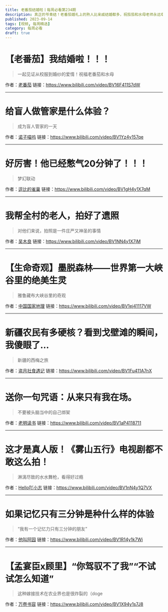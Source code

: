 ```yaml
---
title: 老番茄结婚啦丨每周必看第234期
description: 真正的爷青结！老番茄婚礼上的熟人比亲戚结婚都多，祝茄茄和水母老师永远幸福！
published: 2023-09-14
tags: [视频, 每周精选]
category: 每周必看
draft: true
---
```


# 【老番茄】我结婚啦！！！
> 一起见证从校服到婚纱的爱情！祝福老番茄和水母

作者：[老番茄](https://space.bilibili.com/546195)
链接：https://www.bilibili.com/video/BV16F411S7dW

---

# 给盲人做管家是什么体验？
> 成为盲人管家的一天

作者：[诺子喵呜](https://space.bilibili.com/10276136)
链接：https://www.bilibili.com/video/BV1Yz4y157qe

---

# 好厉害！他已经憋气20分钟了！！！
> 梦幻联动

作者：[逗比的雀巢](https://space.bilibili.com/5294454)
链接：https://www.bilibili.com/video/BV1gH4y1X7qM

---

# 我帮全村的老人，拍好了遗照
> 对他们来说，拍照是一件庄严又神圣的事情

作者：[吴木良](https://space.bilibili.com/1457645949)
链接：https://www.bilibili.com/video/BV1NN4y1X7jM

---

# 【生命奇观】墨脱森林——世界第一大峡谷里的绝美生灵
> 雅鲁藏布大峡谷里的奇观

作者：[中国国家地理](https://space.bilibili.com/2000819931)
链接：https://www.bilibili.com/video/BV1ej41117VW

---

# 新疆农民有多硬核？看到戈壁滩的瞬间，我傻眼了…
> 新疆的西梅之旅

作者：[盗月社食遇记](https://space.bilibili.com/99157282)
链接：https://www.bilibili.com/video/BV1Fu411A7nX

---

# 送你一句咒语：从来只有我在场。
> 不要被头脑当中的自己绑架

作者：[老明读书](https://space.bilibili.com/22928705)
链接：https://www.bilibili.com/video/BV1aP4118711

---

# 这才是真人版！《雾山五行》电视剧都不敢这么拍！
> 淋漓尽致的水水舞枪，看得好过瘾

作者：[Hello吖小志](https://space.bilibili.com/292659211)
链接：https://www.bilibili.com/video/BV1nN4y1Q7VX

---

# 如果记忆只有三分钟是种什么样的体验
> “我有一个记忆力只有三分钟的朋友”

作者：[他叫阿园](https://space.bilibili.com/2041168605)
链接：https://www.bilibili.com/video/BV1R14y1k7Wi

---

# 【孟宴臣x顾里】“你驾驭不了我”“不试试怎么知道”
> 这种嫁接技术在农业界也是很炸裂的（doge

作者：[万卷书容](https://space.bilibili.com/1020358977)
链接：https://www.bilibili.com/video/BV1X94y1s7J8

